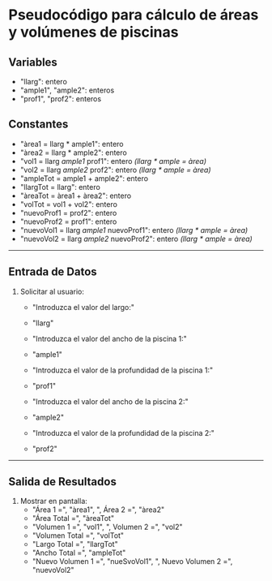 # Pseudocódigo para cálculo de áreas y volúmenes de piscinas

## Variables

- "llarg": entero
- "ample1", "ample2": enteros
- "prof1", "prof2": enteros

## Constantes

- "àrea1 = llarg \* ample1": entero
- "àrea2 = llarg \* ample2": entero
- "vol1 = llarg _ample1_ prof1": entero _(llarg \* ample = àrea)_
- "vol2 = llarg _ample2_ prof2": entero _(llarg \* ample = àrea)_
- "ampleTot = ample1 + ample2": entero
- "llargTot = llarg": entero
- "àreaTot = àrea1 + àrea2": entero
- "volTot = vol1 + vol2": entero
- "nuevoProf1 = prof2": entero
- "nuevoProf2 = prof1": entero
- "nuevoVol1 = llarg _ample1_ nuevoProf1": entero _(llarg \* ample = àrea)_
- "nuevoVol2 = llarg _ample2_ nuevoProf2": entero _(llarg \* ample = àrea)_

---

## Entrada de Datos

1. Solicitar al usuario:

   - "Introduzca el valor del largo:"
   - "llarg"

   - "Introduzca el valor del ancho de la piscina 1:"
   - "ample1"

   - "Introduzca el valor de la profundidad de la piscina 1:"
   - "prof1"

   - "Introduzca el valor del ancho de la piscina 2:"
   - "ample2"

   - "Introduzca el valor de la profundidad de la piscina 2:"
   - "prof2"

---

## Salida de Resultados

1. Mostrar en pantalla:
   - "Área 1 =", "àrea1", ", Área 2 =", "àrea2"
   - "Área Total =", "àreaTot"
   - "Volumen 1 =", "vol1", ", Volumen 2 =", "vol2"
   - "Volumen Total =", "volTot"
   - "Largo Total =", "llargTot"
   - "Ancho Total =", "ampleTot"
   - "Nuevo Volumen 1 =", "nueSvoVol1", ", Nuevo Volumen 2 =", "nuevoVol2"
